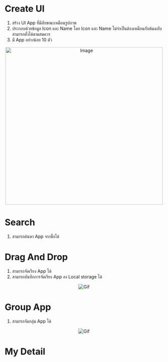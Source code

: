 # Create UI
1. สร้าง UI App ที่มีลักษณะเหมือนรูปภาพ
2. ประกอบด้วยข้อมูล Icon และ Name โดย Icon และ Name ไม่จำเป็นต้องเหมือนกับต้นฉบับสามารถตั้งได้ตามสมควร
3. มี App อย่างน้อย 10 ตัว
<div align="center">
 <img src="https://drive.google.com/uc?export=view&id=1KuR0JpMMzlRvbOiOqd-EczAyuTVuG1Yv" width="500" alt="Image">
</div>

# Search
1. สามารถค้นหา App จากชื่อได้

# Drag And Drop
1. สามารถจัดเรียง App ได้
2. สามารถบันทึกการจัดเรียง App ลง Local storage ได้
<div align="center">
 <img 
    max-width="300px"
    alt="Gif"
     src="https://media.giphy.com/media/v1.Y2lkPTc5MGI3NjExeDVlNzdiMHNrZms2aWdzNjVvMXhtN2MycDg2c2I0OWJqamwyMjN5aSZlcD12MV9pbnRlcm5hbF9naWZfYnlfaWQmY3Q9Zw/8zMTWyg2hE4xJFUmnP/giphy.gif">
</div>

# Group App
1. สามารถจัดกลุ่ม App ได้
<div align="center">
 <img 
    max-width="300px"
    alt="Gif"
     src="https://media.giphy.com/media/v1.Y2lkPTc5MGI3NjExanc1aDgzbWpyNHV6aTYwcXByd2drMXhycjUzbG9heXY5aGZtdzhwYSZlcD12MV9pbnRlcm5hbF9naWZfYnlfaWQmY3Q9Zw/ZBRVU64X1BEkyW5Ybz/giphy.gif">
</div>

# My Detail
